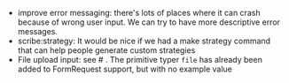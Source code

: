 - improve error messaging: there's lots of places where it can crash because of wrong user input. We can try to have more descriptive error messages.
- scribe:strategy: It would be nice if we had a make strategy command that can help people generate custom strategies
- File upload input: see # . The primitive typer `file` has already been added to FormRequest support, but with no example value
